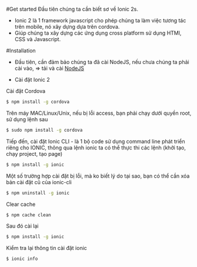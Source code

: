 #Get started
Đầu tiên chúng ta cần biết sơ về Ionic 2s.
* Ionic 2 là 1 framework javascript cho phép chúng ta làm việc tương tác trên mobile, nó xây dựng dựa trên cordova.
* Giúp chúng ta xây dựng các ứng dụng cross platform sử dụng HTMl, CSS và Javascript.

#Installation
* Đầu tiên, cần đảm bảo chúng ta đã cài NodeJS, nếu chưa chúng ta phải cài vào, => tải và cài [NodeJS]

* Cài đặt Ionic 2

Cài đặt Cordova
```sh
$ npm install -g cordova
```
Trên máy MAC/Linux/Unix, nếu bị lỗi access, bạn phải chạy dưới quyền root, sử dụng lệnh sau
```sh
$ sudo npm install -g cordova
```

Tiếp đến, cài đặt Ionic CLI - là 1 bộ code sử dụng command line phát triển riêng cho IONIC, thông qua lệnh ionic ta có thể thực thi các lệnh (khởi tạo, chạy project, tạo page)

```sh
$ npm install -g ionic
```
Một số trường hợp cài đặt bị lỗi, mà ko biết lý do tại sao, bạn có thể cần xóa bản cài đặt cũ của ionic-cli

```sh
$ npm uninstall -g ionic
```

Clear cache
```sh
$ npm cache clean
```

Sau đó cài lại
```sh
$ npm install -g ionic
```

Kiểm tra lại thông tin cài đặt ionic
```sh
$ ionic info
```



[NodeJS]: <https://nodejs.org/en/>
